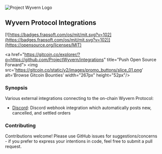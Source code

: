![Project Wyvern Logo](https://media.githubusercontent.com/media/ProjectWyvern/wyvern-branding/master/logo/logo-square-red-transparent-200x200.png?raw=true "Project Wyvern Logo")

## Wyvern Protocol Integrations

[![https://badges.frapsoft.com/os/mit/mit.svg?v=102](https://badges.frapsoft.com/os/mit/mit.svg?v=102)](https://opensource.org/licenses/MIT)

<a href="https://gitcoin.co/explorer/?q=https://github.com/ProjectWyvern/integrations" title=”Push Open Source Forward”>
  <img src='https://gitcoin.co/static/v2/images/promo_buttons/slice_01.png' alt=’Browse Gitcoin Bounties’ width="267px" height="52px"/>
</a>

### Synopsis

Various external integrations connecting to the on-chain Wyvern Protocol:

  - [Discord](discord): Discord webhook integration which automatically posts new, cancelled, and settled orders

### Contributing

Contributions welcome! Please use GitHub issues for suggestions/concerns - if you prefer to express your intentions in code, feel free to submit a pull request.

